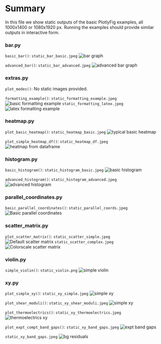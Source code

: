 # Summary
In this file we show static outputs of the basic PlotlyFig examples, all 1000x1400 or 1080x1920 px. 
Running the examples should provide similar outputs in interactive form.

### bar.py

`basic_bar()`: `static_bar_basic.jpeg`
![bar graph](static_bar_basic.jpeg "Basic bar graph")



`advanced_bar()`: `static_bar_advanced.jpeg`
![advanced bar graph](static_bar_advanced.jpeg "Bar graph from dataframe content")

### extras.py

`plot_modes()`: No static images provided.

`formatting_example()`: `static_formatting_example.jpeg`
![basic formatting example](static_formatting_example.jpeg "Basic formatting example")
`static_formatting_latex.jpeg`
![latex formatting example](static_formatting_latex.jpeg "Latex formatting example")

### heatmap.py

`plot_basic_heatmap()`: `static_heatmap_basic.jpeg`
![typical basic heatmap](static_heatmap_basic.jpeg "Heatmap from basic data")

`plot_simple_heatmap_df()`: `static_heatmap_df.jpeg`
![heatmap from dataframe](static_heatmap_df.jpeg "Heatmap from dataframe")


### histogram.py
`basic_histogram()`: `static_histogram_basic.jpeg`
![basic histogram](static_histogram_basic.jpeg "Most basic histogram")

`advanced_histogram()`: `static_histogram_advanced.jpeg`
![advanced histogram](static_histogram_advanced.jpeg "More advanced histogram")


### parallel_coordinates.py
`basic_parallel_coordinates()`: `static_parallel_coords.jpeg`
![Basic parallel coordinates](static_parallel_coords.jpeg "Parallel coordinates")


### scatter_matrix.py

`plot_scatter_matrix()`: `static_scatter_simple.jpeg`
![Default scatter matrix](static_scatter_simple.jpeg "Scatter matrix default")
`static_scatter_complex.jpeg`
![Colorscale scatter matrix](static_scatter_complex.jpeg "Scatter matrix colorscale")

### violin.py

`simple_violin()`: `static_violin.png`
![simple violin](static_violin.png "Violin plot with colorscale")


### xy.py
`plot_simple_xy()`: `static_xy_simple.jpeg`
![simple xy](static_xy_simple.jpeg "Simple xy plot")

`plot_shear_moduli()`: `static_xy_shear_moduli.jpeg`
![simple xy](static_xy_shear_moduli.jpeg "Shear moduli xy plot")

`plot_thermoelectrics()`: `static_xy_thermoelectrics.jpeg`
![thermoelectrics xy](static_xy_thermoelectrics.jpeg "Thermoelectrics xy plot")

`plot_expt_compt_band_gaps()`: `static_xy_band_gaps.jpeg`
![expt band gaps](static_xy_band_gaps.jpeg "Band gaps comparison")

`static_xy_band_gaps.jpeg`
![bg residuals](static_xy_band_gaps_residuals.jpeg "Band gap residuals")

